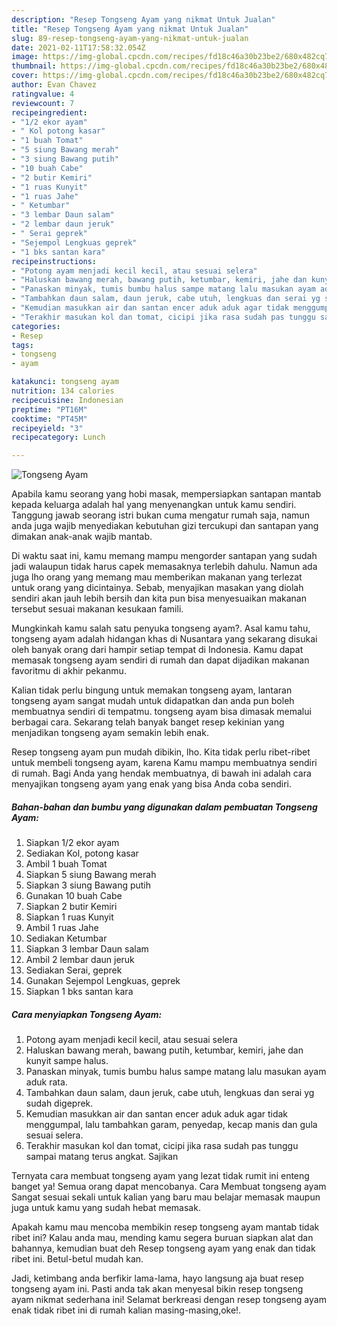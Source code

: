 ```yaml
---
description: "Resep Tongseng Ayam yang nikmat Untuk Jualan"
title: "Resep Tongseng Ayam yang nikmat Untuk Jualan"
slug: 89-resep-tongseng-ayam-yang-nikmat-untuk-jualan
date: 2021-02-11T17:58:32.054Z
image: https://img-global.cpcdn.com/recipes/fd18c46a30b23be2/680x482cq70/tongseng-ayam-foto-resep-utama.jpg
thumbnail: https://img-global.cpcdn.com/recipes/fd18c46a30b23be2/680x482cq70/tongseng-ayam-foto-resep-utama.jpg
cover: https://img-global.cpcdn.com/recipes/fd18c46a30b23be2/680x482cq70/tongseng-ayam-foto-resep-utama.jpg
author: Evan Chavez
ratingvalue: 4
reviewcount: 7
recipeingredient:
- "1/2 ekor ayam"
- " Kol potong kasar"
- "1 buah Tomat"
- "5 siung Bawang merah"
- "3 siung Bawang putih"
- "10 buah Cabe"
- "2 butir Kemiri"
- "1 ruas Kunyit"
- "1 ruas Jahe"
- " Ketumbar"
- "3 lembar Daun salam"
- "2 lembar daun jeruk"
- " Serai geprek"
- "Sejempol Lengkuas geprek"
- "1 bks santan kara"
recipeinstructions:
- "Potong ayam menjadi kecil kecil, atau sesuai selera"
- "Haluskan bawang merah, bawang putih, ketumbar, kemiri, jahe dan kunyit sampe halus."
- "Panaskan minyak, tumis bumbu halus sampe matang lalu masukan ayam aduk rata."
- "Tambahkan daun salam, daun jeruk, cabe utuh, lengkuas dan serai yg sudah digeprek."
- "Kemudian masukkan air dan santan encer aduk aduk agar tidak menggumpal, lalu tambahkan garam, penyedap, kecap manis dan gula sesuai selera."
- "Terakhir masukan kol dan tomat, cicipi jika rasa sudah pas tunggu sampai matang terus angkat. Sajikan"
categories:
- Resep
tags:
- tongseng
- ayam

katakunci: tongseng ayam 
nutrition: 134 calories
recipecuisine: Indonesian
preptime: "PT16M"
cooktime: "PT45M"
recipeyield: "3"
recipecategory: Lunch

---
```



![Tongseng Ayam](https://img-global.cpcdn.com/recipes/fd18c46a30b23be2/680x482cq70/tongseng-ayam-foto-resep-utama.jpg)

Apabila kamu seorang yang hobi masak, mempersiapkan santapan mantab kepada keluarga adalah hal yang menyenangkan untuk kamu sendiri. Tanggung jawab seorang istri bukan cuma mengatur rumah saja, namun anda juga wajib menyediakan kebutuhan gizi tercukupi dan santapan yang dimakan anak-anak wajib mantab.

Di waktu  saat ini, kamu memang mampu mengorder santapan yang sudah jadi walaupun tidak harus capek memasaknya terlebih dahulu. Namun ada juga lho orang yang memang mau memberikan makanan yang terlezat untuk orang yang dicintainya. Sebab, menyajikan masakan yang diolah sendiri akan jauh lebih bersih dan kita pun bisa menyesuaikan makanan tersebut sesuai makanan kesukaan famili. 



Mungkinkah kamu salah satu penyuka tongseng ayam?. Asal kamu tahu, tongseng ayam adalah hidangan khas di Nusantara yang sekarang disukai oleh banyak orang dari hampir setiap tempat di Indonesia. Kamu dapat memasak tongseng ayam sendiri di rumah dan dapat dijadikan makanan favoritmu di akhir pekanmu.

Kalian tidak perlu bingung untuk memakan tongseng ayam, lantaran tongseng ayam sangat mudah untuk didapatkan dan anda pun boleh membuatnya sendiri di tempatmu. tongseng ayam bisa dimasak memalui berbagai cara. Sekarang telah banyak banget resep kekinian yang menjadikan tongseng ayam semakin lebih enak.

Resep tongseng ayam pun mudah dibikin, lho. Kita tidak perlu ribet-ribet untuk membeli tongseng ayam, karena Kamu mampu membuatnya sendiri di rumah. Bagi Anda yang hendak membuatnya, di bawah ini adalah cara menyajikan tongseng ayam yang enak yang bisa Anda coba sendiri.

<!--inarticleads1-->

##### Bahan-bahan dan bumbu yang digunakan dalam pembuatan Tongseng Ayam:

1. Siapkan 1/2 ekor ayam
1. Sediakan  Kol, potong kasar
1. Ambil 1 buah Tomat
1. Siapkan 5 siung Bawang merah
1. Siapkan 3 siung Bawang putih
1. Gunakan 10 buah Cabe
1. Siapkan 2 butir Kemiri
1. Siapkan 1 ruas Kunyit
1. Ambil 1 ruas Jahe
1. Sediakan  Ketumbar
1. Siapkan 3 lembar Daun salam
1. Ambil 2 lembar daun jeruk
1. Sediakan  Serai, geprek
1. Gunakan Sejempol Lengkuas, geprek
1. Siapkan 1 bks santan kara




<!--inarticleads2-->

##### Cara menyiapkan Tongseng Ayam:

1. Potong ayam menjadi kecil kecil, atau sesuai selera
1. Haluskan bawang merah, bawang putih, ketumbar, kemiri, jahe dan kunyit sampe halus.
1. Panaskan minyak, tumis bumbu halus sampe matang lalu masukan ayam aduk rata.
1. Tambahkan daun salam, daun jeruk, cabe utuh, lengkuas dan serai yg sudah digeprek.
1. Kemudian masukkan air dan santan encer aduk aduk agar tidak menggumpal, lalu tambahkan garam, penyedap, kecap manis dan gula sesuai selera.
1. Terakhir masukan kol dan tomat, cicipi jika rasa sudah pas tunggu sampai matang terus angkat. Sajikan




Ternyata cara membuat tongseng ayam yang lezat tidak rumit ini enteng banget ya! Semua orang dapat mencobanya. Cara Membuat tongseng ayam Sangat sesuai sekali untuk kalian yang baru mau belajar memasak maupun juga untuk kamu yang sudah hebat memasak.

Apakah kamu mau mencoba membikin resep tongseng ayam mantab tidak ribet ini? Kalau anda mau, mending kamu segera buruan siapkan alat dan bahannya, kemudian buat deh Resep tongseng ayam yang enak dan tidak ribet ini. Betul-betul mudah kan. 

Jadi, ketimbang anda berfikir lama-lama, hayo langsung aja buat resep tongseng ayam ini. Pasti anda tak akan menyesal bikin resep tongseng ayam nikmat sederhana ini! Selamat berkreasi dengan resep tongseng ayam enak tidak ribet ini di rumah kalian masing-masing,oke!.

